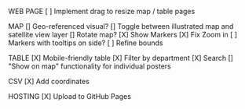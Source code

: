 WEB PAGE
[ ] Implement drag to resize map / table pages

MAP
[] Geo-referenced visual?
[] Toggle between illustrated map and satellite view layer
[] Rotate map?
[X] Show Markers
[X] Fix Zoom in
[ ] Markers with tooltips on side?
[ ] Refine bounds

TABLE
[X] Mobile-friendly table
[X] Filter by department
[X] Search
[] "Show on map" functionality for individual posters

CSV
[X] Add coordinates

HOSTING
[X] Upload to GitHub Pages

